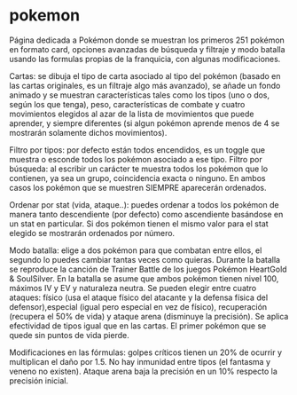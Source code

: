 # pokemon
Página dedicada a Pokémon donde se muestran los primeros 251 pokémon en formato card, opciones avanzadas de búsqueda y filtraje y modo batalla usando las formulas propias de la franquicia, con algunas modificaciones.

Cartas: se dibuja el tipo de carta asociado al tipo del pokémon (basado en las cartas originales, es un filtraje algo más avanzado), se añade un fondo animado y se
muestran características tales como los tipos (uno o dos, según los que tenga), peso, características de combate y cuatro movimientos elegidos al azar de la lista de
movimientos que puede aprender, y siempre diferentes (si algun pokémon aprende menos de 4 se mostrarán solamente dichos movimientos).

Filtro por tipos: por defecto están todos encendidos, es un toggle que muestra o esconde todos los pokémon asociado a ese tipo.
Filtro por búsqueda: al escribir un carácter te muestra todos los pokémon que lo contienen, ya sea un grupo, coincidencia exacta o ninguno.
En ambos casos los pokémon que se muestren SIEMPRE aparecerán ordenados.

Ordenar por stat (vida, ataque..): puedes ordenar a todos los pokémon de manera tanto descendiente (por defecto) como ascendiente basándose en un stat en particular.
Si dos pokémon tienen el mismo valor para el stat elegido se mostrarán ordenados por número.

Modo batalla: elige a dos pokémon para que combatan entre ellos, el segundo lo puedes cambiar tantas veces como quieras. 
Durante la batalla se reproduce la canción de Trainer Battle de los juegos Pokémon HeartGold & SoulSilver.
En la batalla se asume que ambos pokémon tienen nivel 100, máximos IV y EV y naturaleza neutra. 
Se pueden elegir entre cuatro ataques:  físico (usa el ataque físico del atacante y la defensa física del defensor),especial (igual pero especial en vez de físico), recuperación (recupera el 50% de vida) y ataque arena (disminuye la precisión). 
Se aplica efectividad de tipos igual que en las cartas. El primer pokémon que se quede sin puntos de vida pierde. 

Modificaciones en las fórmulas: golpes críticos tienen un 20% de ocurrir y multiplican el daño por 1.5. No hay inmunidad entre tipos (el fantasma y veneno no existen).
Ataque arena baja la precisión en un 10% respecto la precisión inicial.
